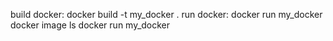 
build docker: docker build -t my_docker .
run docker: docker run my_docker
docker image ls 
docker run my_docker
